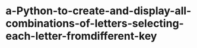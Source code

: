 # a-Python-to-create-and-display-all-combinations-of-letters-selecting-each-letter-fromdifferent-key